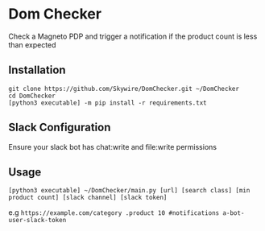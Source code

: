 # Dom Checker

Check a Magneto PDP and trigger a notification if the product count is less than expected

## Installation

```
git clone https://github.com/Skywire/DomChecker.git ~/DomChecker
cd DomChecker
[python3 executable] -m pip install -r requirements.txt
```

## Slack Configuration

Ensure your slack bot has chat:write and file:write permissions

## Usage
`[python3 executable] ~/DomChecker/main.py [url] [search class] [min product count] [slack channel] [slack token]`

e.g
`https://example.com/category .product 10 #notifications a-bot-user-slack-token`
